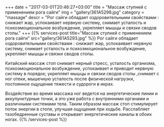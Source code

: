 +++
date = "2017-03-01T20:46:27+03:00"
title = "Массаж ступней с применением рога сайги"
img = "gallery/361A5298.jpg"
category = "massage"
descr = "Рог сайги обладает оздоровительными свойствами : снижает жар, успокаивает нервную систему, снимает усталость и психоэмоциональное возбуждение, укрепляет мышцы и связки сводов стопы."
+++
{{% services-post title="Массаж ступней с применением рога сайги" src="gallery/361A5293.jpg" %}}
Рог сайги обладает оздоровительными свойствами : снижает жар, успокаивает нервную систему, снимает усталость и психоэмоциональное возбуждение, укрепляет мышцы и связки сводов стопы.

Китайский массаж стоп снимает нерный стресс, усталость организма, психоэмоциональное возбуждение, успокаивает и приводит нервную систему в порядок; укрепляет мышцы и связки сводов стопы ,снимает с ног отеки, мышечную усталость после физической нагрузки, постоянное ощущение тяжести и судороги в икрах.

Воздействие во время массажа ног ведется на энергетические линии и аккупунктурные точки, а это уже работа с внутренними органами и различными системами тела. Таким образом массаж стоп стимулирует поток энергии в стопе, улучшая ощущения при ходьбе. Расслабляет тазобедренные суставы и открывает энергетические каналы в обоих ногах.
{{% /services-post %}}